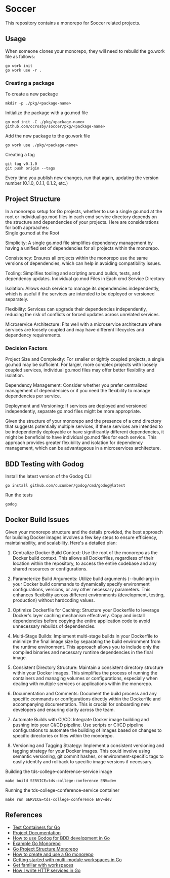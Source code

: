 # Soccer

This repository contains a monorepo for Soccer related projects.

## Usage

When someone clones your monorepo, they will need to rebuild the go.work file as follows:

```shell
go work init
go work use -r .
```

### Creating a package

To create a new package

```shell
mkdir -p ./pkg/<package-name>
```

Initialize the package with a go.mod file

```shell
go mod init -C ./pkg/<package-name> github.com/ocrosby/soccer/pkg/<package-name>
```

Add the new package to the go.work file

```shell
go work use ./pkg/<package-name>
```

Creating a tag

```shell
git tag v0.1.0
git push origin --tags
```

Every time you publish new changes, run that again, updating the version number (0.1.0, 0.1.1, 0.1.2, etc.)

## Project Structure

In a monorepo setup for Go projects, whether to use a single go.mod at the root or individual go.mod files in each cmd service directory depends on the structure and dependencies of your projects. Here are considerations for both approaches:  
Single go.mod at the Root

Simplicity: A single go.mod file simplifies dependency management by having a unified set of dependencies for all projects within the monorepo.

Consistency: Ensures all projects within the monorepo use the same versions of dependencies, which can help in avoiding compatibility issues.

Tooling: Simplifies tooling and scripting around builds, tests, and dependency updates.
Individual go.mod Files in Each cmd Service Directory

Isolation: Allows each service to manage its dependencies independently, which is useful if the services are intended to be deployed or versioned separately.

Flexibility: Services can upgrade their dependencies independently, reducing the risk of conflicts or forced updates across unrelated services.

Microservice Architecture: Fits well with a microservice architecture where services are loosely coupled and may have different lifecycles and dependency requirements.

### Decision Factors

Project Size and Complexity: For smaller or tightly coupled projects, a single go.mod may be sufficient. For larger, more complex projects with loosely coupled services, individual go.mod files may offer better flexibility and isolation.

Dependency Management: Consider whether you prefer centralized management of dependencies or if you need the flexibility to manage dependencies per service.

Deployment and Versioning: If services are deployed and versioned independently, separate go.mod files might be more appropriate.

Given the structure of your monorepo and the presence of a cmd directory that suggests potentially multiple services, if these services are intended to be independently deployable or have significantly different dependencies, it might be beneficial to have individual go.mod files for each service. This approach provides greater flexibility and isolation for dependency management, which can be advantageous in a microservices architecture.

## BDD Testing with Godog

Install the latest version of the Godog CLI

```shell
go install github.com/cucumber/godog/cmd/godog@latest
```

Run the tests

```shell
godog
```

## Docker Build Issues

Given your monorepo structure and the details provided, the best approach for building Docker images involves a few key steps to ensure efficiency, maintainability, and scalability. Here's a detailed plan:  

1. Centralize Docker Build Context: Use the root of the monorepo as the Docker build context. This allows all Dockerfiles, regardless of their location within the repository, to access the entire codebase and any shared resources or configurations.  

2. Parameterize Build Arguments: Utilize build arguments (--build-arg) in your Docker build commands to dynamically specify environment configurations, versions, or any other necessary parameters. This enhances flexibility across different environments (development, testing, production) without hardcoding values.  

3. Optimize Dockerfile for Caching: Structure your Dockerfile to leverage Docker's layer caching mechanism effectively. Copy and install dependencies before copying the entire application code to avoid unnecessary rebuilds of dependencies.  

4. Multi-Stage Builds: Implement multi-stage builds in your Dockerfile to minimize the final image size by separating the build environment from the runtime environment. This approach allows you to include only the compiled binaries and necessary runtime dependencies in the final image.  

5. Consistent Directory Structure: Maintain a consistent directory structure within your Docker images. This simplifies the process of running the containers and managing volumes or configurations, especially when dealing with multiple services or applications within the monorepo.  

6. Documentation and Comments: Document the build process and any specific commands or configurations directly within the Dockerfile and accompanying documentation. This is crucial for onboarding new developers and ensuring clarity across the team.  

7. Automate Builds with CI/CD: Integrate Docker image building and pushing into your CI/CD pipeline. Use scripts or CI/CD pipeline configurations to automate the building of images based on changes to specific directories or files within the monorepo.  

8. Versioning and Tagging Strategy: Implement a consistent versioning and tagging strategy for your Docker images. This could involve using semantic versioning, git commit hashes, or environment-specific tags to easily identify and rollback to specific image versions if necessary.





Building the tds-college-conference-service image

```shell
make build SERVICE=tds-college-conference ENV=dev
```

Running the tds-college-conference-service container

```shell
make run SERVICE=tds-college-conference ENV=dev
```

## References

- [Test Containers for Go](https://golang.testcontainers.org/)
- [Project Documentation](docs/index.md)
- [How to use Godog for BDD development in Go](https://semaphoreci.com/community/tutorials/how-to-use-godog-for-behavior-driven-development-in-go)
- [Example Go Monorepo](https://github.com/Medium-Stories/go-mono-repo)
- [Go Project Structure Monorepo](https://blog.devops.dev/go-project-structure-monorepo-daa762ec36a2)
- [How to create and use a Go monorepo](https://scriptable.com/golang/how-to-create-and-use-a-go-monorepo/)
- [Getting started with multi-module workspaces in Go](https://go.dev/doc/tutorial/workspaces/)
- [Get familiar with workspaces](https://go.dev/blog/get-familiar-with-workspaces)
- [How I write HTTP services in Go](https://grafana.com/blog/2024/02/09/how-i-write-http-services-in-go-after-13-years/)